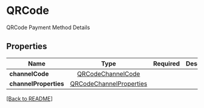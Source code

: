 # QRCode

QRCode Payment Method Details

## Properties

| Name | Type | Required | Description | Examples |
|------------|:-------------:|:-------------:|-------------|:-------------:|
| **channelCode** |[QRCodeChannelCode](QRCodeChannelCode.md) |  |  | | |
| **channelProperties** |[QRCodeChannelProperties](QRCodeChannelProperties.md) |  |  | | |



[[Back to README]](../../README.md)